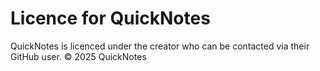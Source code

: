 # Licence for QuickNotes
QuickNotes is licenced under the creator who can be contacted via their GitHub user. © 2025 QuickNotes
